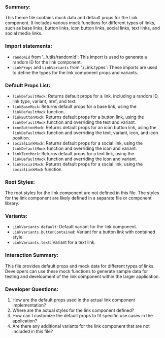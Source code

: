 ### Summary:
This theme file contains mock data and default props for the Link component. It includes various mock functions for different types of links, such as base links, button links, icon button links, social links, text links, and social media links.

### Import statements:
- `randomId` from '../utils/randomId': This import is used to generate a random ID for the link component.
- `LinkProps` and `LinkVariants` from './Link.types': These imports are used to define the types for the link component props and variants.

### Default Props List:
- `linkDefaultMock`: Returns default props for a link, including a random ID, link type, variant, href, and text.
- `linkBaseMock`: Returns default props for a base link, using the `linkDefaultMock` function.
- `linkButtonMock`: Returns default props for a button link, using the `linkDefaultMock` function and overriding the text and variant.
- `iconButtonMock`: Returns default props for an icon button link, using the `linkDefaultMock` function and overriding the text, variant, icon, and icon position.
- `socialLinkMock`: Returns default props for a social link, using the `linkDefaultMock` function and overriding the icon and variant.
- `linkTextMock`: Returns default props for a text link, using the `linkDefaultMock` function and overriding the icon and variant.
- `linkSocialMock`: Returns default props for a social link, using the `socialLinkMock` function.

### Root Styles:
The root styles for the link component are not defined in this file. The styles for the link component are likely defined in a separate file or component library.

### Variants:
- `LinkVariants.default`: Default variant for the link component.
- `LinkVariants.buttonContained`: Variant for a button link with contained style.
- `LinkVariants.text`: Variant for a text link.

### Interaction Summary:
This file provides default props and mock data for different types of links. Developers can use these mock functions to generate sample data for testing and development of the link component within the larger application.

### Developer Questions:
1. How are the default props used in the actual link component implementation?
2. Where are the actual styles for the link component defined?
3. How can I customize the default props to fit specific use cases in the application?
4. Are there any additional variants for the link component that are not included in this file?